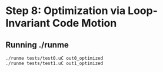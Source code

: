 # Step 8: Optimization via Loop-Invariant Code Motion

## Running ./runme

```
./runme tests/test0.uC out0_optimized
./runme tests/test1.uC out1_optimized
```
